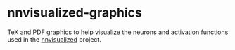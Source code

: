 # nnvisualized-graphics
TeX and PDF graphics to help visualize the neurons and activation functions used in the [nnvisualized](jmaen.github.io/nnvisualized) project.
